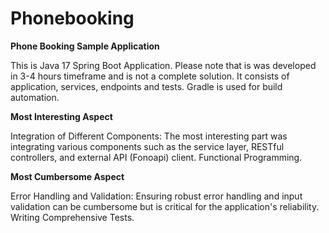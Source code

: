 # Phonebooking
**Phone Booking Sample Application**

This is Java 17 Spring Boot Application. Please note that is was developed in 3-4 hours timeframe 
and is not a complete solution. It consists of application, services, endpoints and tests. Gradle is used 
for build automation. 

**Most Interesting Aspect**

Integration of Different Components: The most interesting part was integrating various components such as the service layer, RESTful controllers, and external API (Fonoapi) client.
Functional Programming.

**Most Cumbersome Aspect**

Error Handling and Validation: Ensuring robust error handling and input validation can be cumbersome but is critical for the application's reliability.
Writing Comprehensive Tests.
